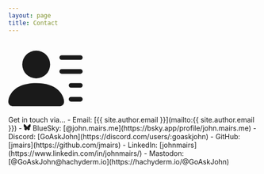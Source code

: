 ```yaml
---
layout: page
title: Contact
---
```

<div class="float-end m-2 d-none d-md-block"><svg xmlns="http://www.w3.org/2000/svg" width="150" height="150" fill="currentColor" class="bi bi-person-lines-fill" viewBox="0 0 16 16">
  <path d="M6 8a3 3 0 1 0 0-6 3 3 0 0 0 0 6m-5 6s-1 0-1-1 1-4 6-4 6 3 6 4-1 1-1 1zM11 3.5a.5.5 0 0 1 .5-.5h4a.5.5 0 0 1 0 1h-4a.5.5 0 0 1-.5-.5m.5 2.5a.5.5 0 0 0 0 1h4a.5.5 0 0 0 0-1zm2 3a.5.5 0 0 0 0 1h2a.5.5 0 0 0 0-1zm0 3a.5.5 0 0 0 0 1h2a.5.5 0 0 0 0-1z"/>
</svg></div>
Get in touch via...
- <i class="bi bi-envelope"></i> Email: [{{ site.author.email }}](mailto:{{ site.author.email }})
- <i class="bi"><svg class="bi" fill="currentColor" xmlns="http://www.w3.org/2000/svg" viewBox="0 0 576 512" width="1em" height="1em"><path d="M407.8 294.7c-3.3-.4-6.7-.8-10-1.3c3.4 .4 6.7 .9 10 1.3zM288 227.1C261.9 176.4 190.9 81.9 124.9 35.3C61.6-9.4 37.5-1.7 21.6 5.5C3.3 13.8 0 41.9 0 58.4S9.1 194 15 213.9c19.5 65.7 89.1 87.9 153.2 80.7c3.3-.5 6.6-.9 10-1.4c-3.3 .5-6.6 1-10 1.4C74.3 308.6-9.1 342.8 100.3 464.5C220.6 589.1 265.1 437.8 288 361.1c22.9 76.7 49.2 222.5 185.6 103.4c102.4-103.4 28.1-156-65.8-169.9c-3.3-.4-6.7-.8-10-1.3c3.4 .4 6.7 .9 10 1.3c64.1 7.1 133.6-15.1 153.2-80.7C566.9 194 576 75 576 58.4s-3.3-44.7-21.6-52.9c-15.8-7.1-40-14.9-103.2 29.8C385.1 81.9 314.1 176.4 288 227.1z" /></svg></i> BlueSky: [@john.mairs.me](https://bsky.app/profile/john.mairs.me)
- <i class="bi bi-discord"></i> Discord: [GoAskJohn](https://discord.com/users/:goaskjohn)
- <i class="bi bi-github"></i> GitHub: [jmairs](https://github.com/jmairs)
- <i class="bi bi-linkedin"></i> LinkedIn: [johnmairs](https://www.linkedin.com/in/johnmairs/)
- <i class="bi bi-mastodon"></i> Mastodon: [@GoAskJohn@hachyderm.io](https://hachyderm.io/@GoAskJohn)